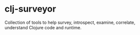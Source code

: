 # clj-surveyor
Collection of tools to help survey, introspect, examine, correlate, understand Clojure code and runtime.
